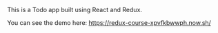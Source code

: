 This is a Todo app built using React and Redux.

You can see the demo here: https://redux-course-xpvfkbwwph.now.sh/
